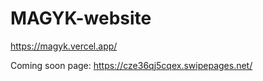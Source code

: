 # MAGYK-website
https://magyk.vercel.app/


Coming soon page: 
https://cze36qj5cqex.swipepages.net/


